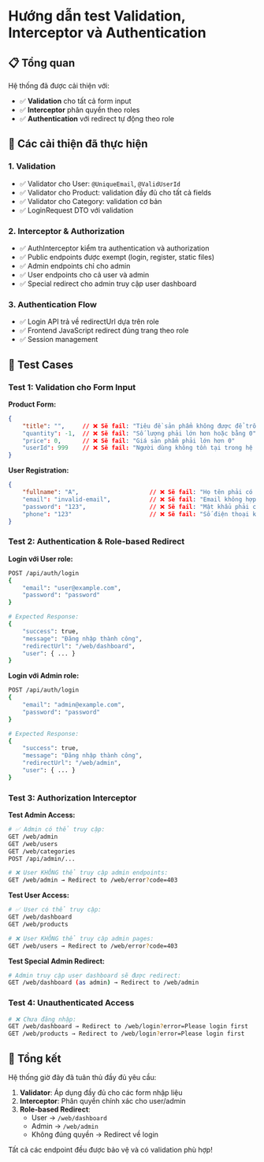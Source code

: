 # Hướng dẫn test Validation, Interceptor và Authentication

## 📋 Tổng quan

Hệ thống đã được cải thiện với:
- ✅ **Validation** cho tất cả form input
- ✅ **Interceptor** phân quyền theo roles  
- ✅ **Authentication** với redirect tự động theo role

## 🔧 Các cải thiện đã thực hiện

### 1. Validation
- ✅ Validator cho User: `@UniqueEmail`, `@ValidUserId`
- ✅ Validator cho Product: validation đầy đủ cho tất cả fields
- ✅ Validator cho Category: validation cơ bản
- ✅ LoginRequest DTO với validation

### 2. Interceptor & Authorization
- ✅ AuthInterceptor kiểm tra authentication và authorization
- ✅ Public endpoints được exempt (login, register, static files)
- ✅ Admin endpoints chỉ cho admin
- ✅ User endpoints cho cả user và admin
- ✅ Special redirect cho admin truy cập user dashboard

### 3. Authentication Flow
- ✅ Login API trả về redirectUrl dựa trên role
- ✅ Frontend JavaScript redirect đúng trang theo role
- ✅ Session management

## 🧪 Test Cases

### Test 1: Validation cho Form Input

**Product Form:**
```json
{
    "title": "",     // ❌ Sẽ fail: "Tiêu đề sản phẩm không được để trống"
    "quantity": -1,  // ❌ Sẽ fail: "Số lượng phải lớn hơn hoặc bằng 0"
    "price": 0,      // ❌ Sẽ fail: "Giá sản phẩm phải lớn hơn 0"
    "userId": 999    // ❌ Sẽ fail: "Người dùng không tồn tại trong hệ thống"
}
```

**User Registration:**
```json
{
    "fullname": "A",                    // ❌ Sẽ fail: "Họ tên phải có từ 2 đến 100 ký tự"
    "email": "invalid-email",           // ❌ Sẽ fail: "Email không hợp lệ"
    "password": "123",                  // ❌ Sẽ fail: "Mật khẩu phải chứa ít nhất..."
    "phone": "123"                      // ❌ Sẽ fail: "Số điện thoại không hợp lệ"
}
```

### Test 2: Authentication & Role-based Redirect

**Login với User role:**
```bash
POST /api/auth/login
{
    "email": "user@example.com",
    "password": "password"
}

# Expected Response:
{
    "success": true,
    "message": "Đăng nhập thành công",
    "redirectUrl": "/web/dashboard",
    "user": { ... }
}
```

**Login với Admin role:**
```bash
POST /api/auth/login
{
    "email": "admin@example.com", 
    "password": "password"
}

# Expected Response:
{
    "success": true,
    "message": "Đăng nhập thành công",
    "redirectUrl": "/web/admin",
    "user": { ... }
}
```

### Test 3: Authorization Interceptor

**Test Admin Access:**
```bash
# ✅ Admin có thể truy cập:
GET /web/admin
GET /web/users  
GET /web/categories
POST /api/admin/...

# ❌ User KHÔNG thể truy cập admin endpoints:
GET /web/admin → Redirect to /web/error?code=403
```

**Test User Access:**
```bash
# ✅ User có thể truy cập:
GET /web/dashboard
GET /web/products

# ❌ User KHÔNG thể truy cập admin pages:
GET /web/users → Redirect to /web/error?code=403
```

**Test Special Admin Redirect:**
```bash
# Admin truy cập user dashboard sẽ được redirect:
GET /web/dashboard (as admin) → Redirect to /web/admin
```

### Test 4: Unauthenticated Access

```bash
# ❌ Chưa đăng nhập:
GET /web/dashboard → Redirect to /web/login?error=Please login first
GET /web/products → Redirect to /web/login?error=Please login first
```

## 📝 Tổng kết

Hệ thống giờ đây đã tuân thủ đầy đủ yêu cầu:

1. **Validator**: Áp dụng đầy đủ cho các form nhập liệu
2. **Interceptor**: Phân quyền chính xác cho user/admin  
3. **Role-based Redirect**: 
   - User → `/web/dashboard`
   - Admin → `/web/admin`
   - Không đúng quyền → Redirect về login

Tất cả các endpoint đều được bảo vệ và có validation phù hợp!